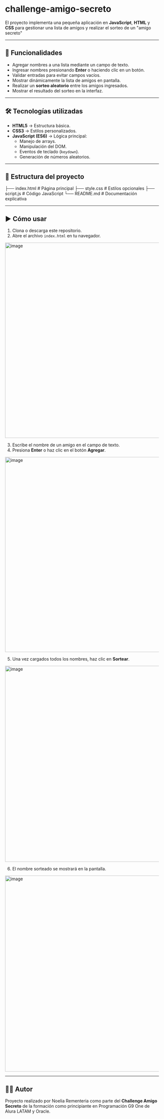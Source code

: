 # challenge-amigo-secreto
El proyecto implementa una pequeña aplicación en **JavaScript**, **HTML** y **CSS** para gestionar una lista de amigos y realizar el sorteo de un "amigo secreto"  

---

## 📌 Funcionalidades
- Agregar nombres a una lista mediante un campo de texto.
- Ingresar nombres presionando **Enter** o haciendo clic en un botón.
- Validar entradas para evitar campos vacíos.
- Mostrar dinámicamente la lista de amigos en pantalla.
- Realizar un **sorteo aleatorio** entre los amigos ingresados.
- Mostrar el resultado del sorteo en la interfaz.

---

## 🛠️ Tecnologías utilizadas
- **HTML5** → Estructura básica.
- **CSS3** → Estilos personalizados.
- **JavaScript (ES6)** → Lógica principal:
  - Manejo de arrays.
  - Manipulación del DOM.
  - Eventos de teclado (`keydown`).
  - Generación de números aleatorios.

---

## 📂 Estructura del proyecto
├── index.html # Página principal
├── style.css # Estilos opcionales
├── script.js # Código JavaScript
└── README.md # Documentación explicativa

---

## ▶️ Cómo usar
1. Clona o descarga este repositorio.
2. Abre el archivo `index.html` en tu navegador.
<img width="1364" height="639" alt="image" src="https://github.com/user-attachments/assets/0ee19d32-7eab-496f-af57-2f201c1f2212" />

3. Escribe el nombre de un amigo en el campo de texto.
4. Presiona **Enter** o haz clic en el botón **Agregar**.
<img width="1363" height="638" alt="image" src="https://github.com/user-attachments/assets/aeebc983-2d54-4ebf-8452-5ec28caf45ac" />

5. Una vez cargados todos los nombres, haz clic en **Sortear**.
<img width="1349" height="641" alt="image" src="https://github.com/user-attachments/assets/6481239b-5608-4826-8863-08488e3f0cc1" />

6. El nombre sorteado se mostrará en la pantalla.
<img width="1343" height="641" alt="image" src="https://github.com/user-attachments/assets/ffaea297-7bdd-46fe-bf56-dfe0b74691cb" />

---
## 👩‍💻 Autor
Proyecto realizado por Noelia Rementeria como parte del **Challenge Amigo Secreto** de la formación como principiante en Programación G9 One de Alura LATAM y Oracle. 
